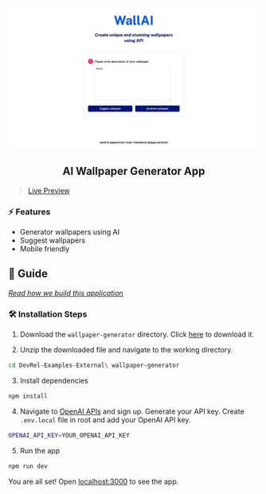 ![cover](assets/cover-1.png)

<div align="center">
	<h2>AI Wallpaper Generator App</h2>
</div>

> [Live Preview](https://rapidapi-example-wallpaper-generator-app.vercel.app/)

### ⚡️ Features

- Generator wallpapers using AI
- Suggest wallpapers
- Mobile friendly

## 📖 Guide

[*Read how we build this application*](https://rapidapi.com/guides/build-ai-wallpaper-generator)

### 🛠️ Installation Steps

1. Download the `wallpaper-generator` directory. Click [here](https://download-directory.github.io/?url=https://github.com/RapidAPI/DevRel-Examples-External/tree/main/wallpaper-generator) to download it.

2. Unzip the downloaded file and navigate to the working directory.

```bash
cd DevRel-Examples-External\ wallpaper-generator
```

3. Install dependencies

```bash
npm install
```

4. Navigate to [OpenAI APIs](https://openai.com/api/) and sign up. Generate your API key. Create `.env.local` file in root and add your OpenAI API key.

```bash
OPENAI_API_KEY=YOUR_OPENAI_API_KEY
```

5. Run the app

```bash
npm run dev
```

You are all set! Open [localhost:3000](http://localhost:3000/) to see the app.
